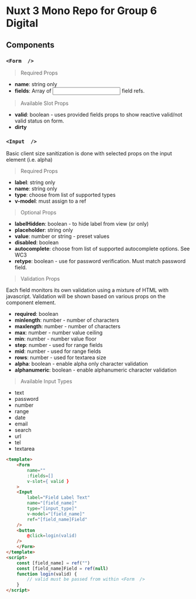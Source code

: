 # Nuxt 3 Mono Repo for Group 6 Digital

## Components

### `<Form  />`

> Required Props

- **name**: string only
- **fields**: Array of <Input  /> field refs.

> Available Slot Props

- **valid**: boolean - uses provided fields props to show reactive valid/not valid status on form.
- **dirty**

### `<Input  />`

Basic client size sanitization is done with selected props on the input element (i.e. alpha)

> Required Props

- **label**: string only
- **name**: string only
- **type**: choose from list of supported types
- **v-model**: must assign to a ref

> Optional Props

- **labelHidden**: boolean - to hide label from view (sr only)
- **placeholder**: string only
- **value**: number or string - preset values
- **disabled**: boolean
- **autocomplete**: choose from list of supported autocomplete options. See WC3
- **retype**: boolean - use for password verification. Must match password field.

> Validation Props

Each field monitors its own validation using a mixture of HTML with javascript. Validation will be shown based on various props on the component element.

- **required**: boolean
- **minlength**: number - number of characters
- **maxlength**: number - number of characters
- **max**: number - number value ceiling
- **min**: number - number value floor
- **step**: number - used for range fields
- **mid**: number - used for range fields
- **rows**: number - used for textarea size
- **alpha**: boolean - enable alpha only character validation
- **alphanumeric**: boolean - enable alphanumeric character validation

  
> Available Input Types

- text
- password
- number
- range
- date
- email
- search
- url
- tel
- textarea

``` html
<template>
    <Form  
        name=""
        :fields=[]
        v-slot={ valid }
    >
    <Input
        label="Field Label Text"
        name="[field_name]"
        type="[input_type]"
        v-model="[field_name]"
        ref="[field_name]Field"
    />
    <button
        @click=login(valid)
    />
    </Form>
</template>
<script>
    const [field_name] = ref("")
    const [field_name]Field = ref(null)
    function login(valid) {
        // valid must be passed from within <Form  />
    }
</script>
```